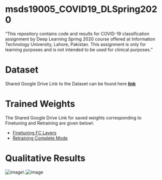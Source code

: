 # msds19005_COVID19_DLSpring2020
“This repository contains code and results for COVID-19 classification assignment by Deep Learning Spring 2020 course offered at Information Technology University, Lahore, Pakistan. This assignment is only for learning purposes and is not intended to be used for clinical purposes.”

# Dataset
Shared Google Drive Link to the Dataset can be found here 
__[link]("https://drive.google.com/open?id=1-HQQciKYfwAO3oH7ci6zhg45DduvkpnK&authuser=0")__
# Trained Weights
The Shared Google Drive Link for saved weights corresponding to Finetuning and Retraining are given below\
* [Finetuning FC Layers]("https://drive.google.com/open?id=1IdKY0K4D15RHScjDLYbunJ8L3lWTiF5-")
* [Retraining Complete Mode]("https://drive.google.com/open?id=1Gp6H6SaXs6nsU8Pts98LY3MeB48K_0yC")
# Qualitative Results
![image]("https://github.com/Zoya-Hashmi/msds19005_COVID19_DLSpring2020/images/res_full.png")\
![image]("https://github.com/Zoya-Hashmi/msds19005_COVID19_DLSpring2020/images/vgg_full.png")

<!--<img src="https://github.com/Zoya-Hashmi/msds19005_COVID19_DLSpring2020/New Folder/res_full.png">
<img src="https://github.com/Zoya-Hashmi/msds19005_COVID19_DLSpring2020/New Folder/vgg_full.png>--!>

